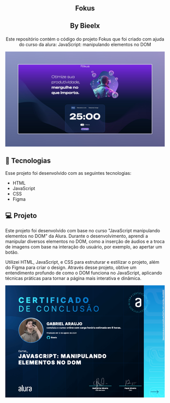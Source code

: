 <h2 align = "center"> Fokus <h2> <p align = "center"> By Bieelx </p> </h2>


<p align = "center">
Este repositório contém o código do projeto Fokus que foi criado com ajuda do curso da alura: JavaScript: manipulando elementos no DOM<br/>
</p>

<p align = "center">
<img alt="Tela inicial" src="./imagens/Fokus.jpeg" widgth = "100%">
</p>

## 🚀 Tecnologias

Esse projeto foi desenvolvido com as seguintes tecnologias:
- HTML
- JavaScript
- CSS
- Figma

## 💻 Projeto
<p>Este projeto foi desenvolvido com base no curso "JavaScript manipulando elementos no DOM" da Alura. Durante o desenvolvimento, aprendi a manipular diversos elementos no DOM, como a inserção de áudios e a troca de imagens com base na interação do usuário, por exemplo, ao apertar um botão.

Utilizei HTML, JavaScript, e CSS para estruturar e estilizar o projeto, além do Figma para criar o design. Através desse projeto, obtive um entendimento profundo de como o DOM funciona no JavaScript, aplicando técnicas práticas para tornar a página mais interativa e dinâmica.<p>

<p align = "center">
<img alt="Certificado" src="./imagens/Certificado.png" widgth = "100%">
</p>
